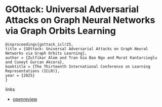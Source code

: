 # GOttack: Universal Adversarial Attacks on Graph Neural Networks via Graph Orbits Learning

```
@inproceedings{gottack_iclr25,
title = {GOttack: Universal Adversarial Attacks on Graph Neural Networks via Graph Orbits Learning},
author = {Zulfikar Alom and Tran Gia Bao Ngo and Murat Kantarcioglu and Cuneyt Gurcan Akcora},
booktitle = {The Thirteenth International Conference on Learning Representations (ICLR)},
year = {2025}
}
```

links
- [openreview](https://openreview.net/forum?id=YbURbViE7l)
